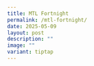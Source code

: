 ```yaml
---
title: MTL Fortnight
permalink: /mtl-fortnight/
date: 2025-05-09
layout: post
description: ""
image: ""
variant: tiptap
---
```

